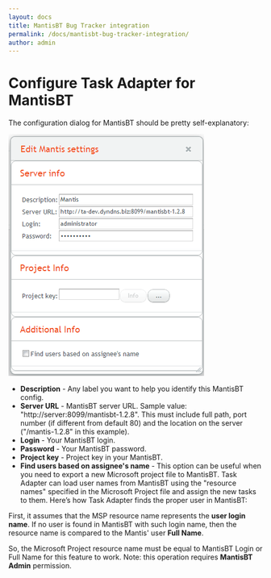 ```yaml
---
layout: docs
title: MantisBT Bug Tracker integration
permalink: /docs/mantisbt-bug-tracker-integration/
author: admin
---
```


# Configure Task Adapter for MantisBT

The configuration dialog for MantisBT should be pretty self-explanatory:

<a href="/images/uploads/edit_mantis1.png"><img class="alignnone size-full wp-image-486" title="edit_mantis" src="/images/uploads/edit_mantis1.png"  width="388" height="480" /></a>

* **Description** - Any label you want to help you identify this MantisBT config.
* **Server URL** - MantisBT server URL. Sample value: "http://server:8099/mantisbt-1.2.8". This must include full path, port number (if different from default 80) and the location on the server ("/mantis-1.2.8" in this example).
* **Login** - Your MantisBT login.
* **Password** - Your MantisBT password.
* **Project key** - Project key in your MantisBT.
* **Find users based on assignee's name** - This option can be useful when you need to export a new Microsoft project file to MantisBT.
Task Adapter can load user names from MantisBT using the "resource names" specified in the Microsoft Project file and assign the new tasks to them. Here&rsquo;s how Task Adapter finds the proper user in MantisBT:

First, it assumes that the MSP resource name represents the **user login name**. If no user is found in MantisBT with such login name, then the resource name is compared to the Mantis' user **Full Name**.

So, the Microsoft Project resource name must be equal to MantisBT Login or Full Name for this feature to work.
Note: this operation requires **MantisBT Admin** permission.

